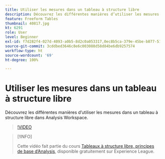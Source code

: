 ```yaml
---
title: Utiliser les mesures dans un tableau à structure libre
description: Découvrez les différentes manières d’utiliser les mesures dans un tableau à structure libre dans Analysis Workspace.
feature: Freeform Tables
thumbnail: 40817.jpg
kt: 6291
role: User
level: Beginner
exl-id: f7d282f4-027d-4093-a0b5-8d2c0a053317,0ec8b5ca-379e-45be-b077-514af318f42a
source-git-commit: 3cddbed3646c8e6c003088d58d84be6db9257574
workflow-type: ht
source-wordcount: '69'
ht-degree: 100%

---
```


# Utiliser les mesures dans un tableau à structure libre

Découvrez les différentes manières d’utiliser les mesures dans un tableau à structure libre dans Analysis Workspace.

>[!VIDEO](https://video.tv.adobe.com/v/40817/?quality=12&learn=on)

>[!INFO]
>
> Cette vidéo fait partie du cours [Tableaux à structure libre, principes de base d’Analysis](https://experienceleague.adobe.com/?recommended=Analytics-U-1-2020.3&amp;lang=fr), disponible gratuitement sur Experience League.
